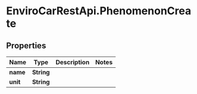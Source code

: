 # EnviroCarRestApi.PhenomenonCreate

## Properties
Name | Type | Description | Notes
------------ | ------------- | ------------- | -------------
**name** | **String** |  | 
**unit** | **String** |  | 
